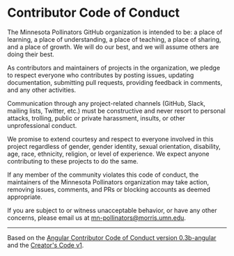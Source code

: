# Contributor Code of Conduct
The Minnesota Pollinators GitHub organization is intended to be: a place of learning, a place of understanding, a place of teaching, a place of sharing, and a place of growth. We will do our best, and we will assume others are doing their best.

As contributors and maintainers of projects in the organization, we pledge to respect everyone who contributes by posting issues, updating documentation, submitting pull requests, providing feedback in comments, and any other activities.

Communication through any project-related channels (GitHub, Slack, mailing lists, Twitter, etc.) must be constructive and never resort to personal attacks, trolling, public or private harassment, insults, or other unprofessional conduct.

We promise to extend courtesy and respect to everyone involved in this project regardless of gender, gender identity, sexual orientation, disability, age, race, ethnicity, religion, or level of experience. We expect anyone contributing to these projects to do the same. 

If any member of the community violates this code of conduct, the maintainers of the Minnesota Pollinators organization may take action, removing issues, comments, and PRs or blocking accounts as deemed appropriate.

If you are subject to or witness unacceptable behavior, or have any other concerns, please email us at mn-pollinators@morris.umn.edu.

---

Based on the [Angular Contributor Code of Conduct version 0.3b-angular](https://github.com/angular/code-of-conduct/blob/master/CODE_OF_CONDUCT.md) and  the [Creator's Code v1](https://github.com/Xe/creators-code).
